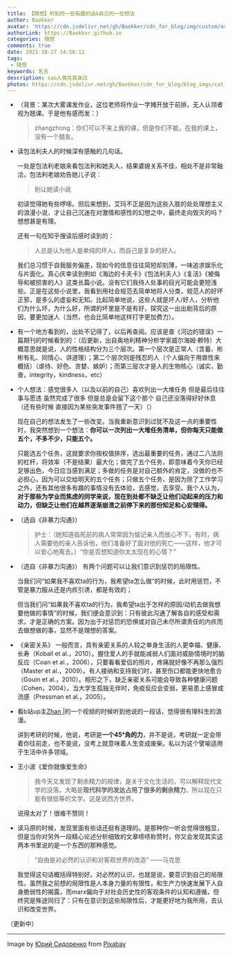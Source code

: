 ```yaml
---
title: 【随想】听到的一些有趣的话&自己的一些想法
author: Baokker
avatar: 'https://cdn.jsdelivr.net/gh/Baokker/cdn_for_blog/img/custom/avatar.jpg'
authorLink: https://Baokker.github.io
categories: 随想
comments: true
date: 2021-10-27 14:58:12
tags:
 - 随想
keywords: 名言
description: sao人竟在我身边
photos: https://cdn.jsdelivr.net/gh/Baokker/cdn_for_blog/blog_imgs/cat-gf3446d5e6_1920.jpg
---
```




- （背景：某次大雾课发作业，这位老师将作业一字摊开放于前排，无人认领者视为翘课。于是他有感而发：）

  > zhangzhong：你们可以不来上我的课，但是你们不能，在我的课上，没有一个朋友。

- 读包法利夫人的时候深有感触的几句话。

  一处是包法利老娘来看包法利和她夫人，结果婆媳关系不佳，相处不是非常融洽。包法利老娘劝告她儿子说：

  > 别让她读小说

  初读觉得她有些啰嗦。但后来想到，艾玛不正是因为这些入胜的处处理想主义的浪漫小说，才让自己沉迷在对激情和感性的幻想之中，最终走向毁灭的吗？想想甚是有理。

  还有一句在知乎搜读后感时读到的：

  > 人总是认为他人是单纯的坏人，而自己是复杂的好人。

  我们总习惯于自我服务偏差，现如今的信息往往简短却刻薄，一味追求娱乐化与片面化。真心庆幸读到例如《海边的卡夫卡》《包法利夫人》《复活》《被侮辱和被损害的人》这类长篇小说。没有它们我待人处事的目光可能会更短浅些。正是在这些小说里，我看到用社会规范去简单地将人分类，规范人的好坏正邪，是多么的虚妄和无知。比起简单地说，这些人就是坏人/好人，分析他们为什么坏，为什么好，所谓的坏里是不是有好，探究这一出出剧背后的原因，要更加迷人（当然，也会比简单地这样打字更加费力）。
  
- 有一个地方看到的，出处不记得了，以后再查阅。应该是查《河边的错误》一篇期刊的时候看到的：（后更新，出自奥地利精神分析学家威尔海姆·赖特）大概意思就是说，人的性格结构分为三个层次。第一个层次是正常人（含蓄、彬彬有礼、同情心、讲道理）；第二个层次则是残忍的人（个人偏向于用兽性来概括）（虐待、好色、贪婪、嫉妒）；而第三层次才是人的生物核心（诚实，勤奋，integrity，kindness，etc）

- 个人想法：感觉很多人（以及以前的自己）喜欢列出一大堆任务 但是最后往往事与愿违 虽然完成了很多 但是总是会留下这个那个 自己还没落得好好休息（还有些时候 直接因为某些突发事件翘了一天）（）

  现在自己的想法发生了一些改变。当我重新意识到过犹不及这一点的重要性时，我突然想到一个想法：**你可以一次列出一大堆任务清单，但你每天只能做五个，不多不少，只能五个。**

  只能选五个任务，这就要求你按权值排序，选出最重要的任务，通过二八法则的杠杆，将效率（不是结果）最大化；做完了五个任务，即意味着今天你已经足够出色，今日应当感到满足；多做的任务是对自己额外的肯定，没做的也不必担心，因为可以交给明天的五个任务；只做五个任务，是因为除了工作学习之外，还有其他很多有趣的事情没有去体验，去感觉，去享受。我个人认为，**对于那些为学业而焦虑的同学来说，现在到处都不缺乏让他们动起来的压力和动力，但缺乏让他们在越界逐渐崩溃之前停下来的那份知足和心安理得。**
  
- （选自《非暴力沟通》）

  > 护士：（她知道临死前的病人常常因为惦记亲人而放心不下。有时，病人需要他的亲人告诉他，他们准备好了面对他的死亡——这样，他才可以安心地离去。）“你是否想知道你太太现在的心情？”

- 
  （选自《非暴力沟通》）
  有两个问题可以让我们意识到惩罚的局限性。

  当我们问“如果我不喜欢ta的行为，我希望ta怎么做“的时候，此时用惩罚，不管是暴力服从还是内疚引诱，都是有效的；

  但当我们问“如果我不喜欢ta的行为，我希望ta出于怎样的原因/动机去做我想要他做的事情”的时候，我们便会意识到：只有彼此沟通了解各自的感受和需求，才是正确的方案。因为出于对惩罚的恐惧或对自己未尽所谓责任的内疚而去做想做的事，显然不是理想的答案。
  
- 《亲密关系》
  一般而言，具有亲密关系的人较之单身生活的人更幸福、健康、长寿（Koball et al.，2010）。握住爱人的手就能减弱人们面对威胁情境时的脑反应（Coan et al.，2006），只要看看爱侣的照片，疼痛就好像不再那么强烈（Master et al.，2009）。有人接纳和支持我们时，甚至伤口都能更快地愈合（Gouin et al.，2010）。相形之下，缺乏亲密关系可能会导致各种健康问题（Cohen，2004）。当大学生孤独无伴时，免疫反应会变弱，更易患上感冒或流感（Pressman et al.，2005）。
  
- 看b站up主[Zhan |](https://space.bilibili.com/173469252)的一个视频的时候听到他说的一段话，觉得很有理科生的浪漫。

  讲到考研的时候，他说，考研是**一个45°角的力**，并不是说，考研就一定会带着你往前走，也不是说，没考上就意味着人生变成废柴。私以为这个譬喻适用于生活中许多领域。
  
- 王小波《爱你就像爱生命》

  > 我今天又发现了剩余精力的规律，是关于文化生活的，可以解释现代文学的没落。大略是**现代科学的发达占用了很多的剩余精力**，所以现在只能有很低等的文学。这是说西方世界。

  说得太对了！很难不赞同！
  
- 读马原的时候，发现里面有些话还挺有道理的。是那种你一听会觉得很粗显，但是当你对另外一段精心论述分析细致的文章啧啧称赞时，你又会发现其实这两本书里说的是一个东西的那种感觉。

  > “自由是对必然的认识和对客观世界的改造” ——马克思

  我觉得这句话概括得特别好。对必然的认识，也就是说，要意识到自己的局限性。虽然我之前想的局限性是人本身力量的有限性，和生产力快速发展下人自身脆弱性的揭露，而marx偏向于对社会历史性的客观条件的认知和遵循，但终究是殊途同归了：只有在意识到这些局限性后，才能更好地为我所用，去认识和改变世界。

（更新中）

---

Image by <a href="https://pixabay.com/users/kirgiz03-6995361/?utm_source=link-attribution&amp;utm_medium=referral&amp;utm_campaign=image&amp;utm_content=2934720">Юрий Сидоренко</a> from <a href="https://pixabay.com/?utm_source=link-attribution&amp;utm_medium=referral&amp;utm_campaign=image&amp;utm_content=2934720">Pixabay</a>